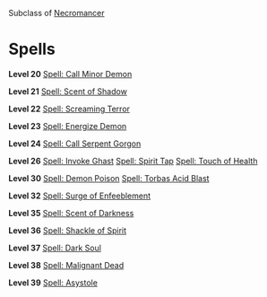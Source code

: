 <!-- TITLE: Demonologist -->
<!-- SUBTITLE: Steeped in occult research, Demonologists have learned how to summon demons from hellish planes far removed from Magnos.  Exerting massive amounts of mana, they subjugate these beasts into doing their bidding.  -->

Subclass of [Necromancer](necromancer)
# Spells

**Level 20**
[Spell: Call Minor Demon](call-minor-demon)

**Level 21**
[Spell: Scent of Shadow](scent-of-shadow)

**Level 22**
[Spell: Screaming Terror](screaming-terror)

**Level 23**
[Spell: Energize Demon](energize-demon)

**Level 24**
[Spell: Call Serpent Gorgon](call-serpent-gorgon)

**Level 26**
[Spell: Invoke Ghast](invoke-ghast)
[Spell: Spirit Tap](spirit-tap)
[Spell: Touch of Health](touch-of-health)

**Level 30**
[Spell: Demon Poison](spell-demon-poison)
[Spell: Torbas Acid Blast](spell-torbas-acid-blast)

**Level 32**
[Spell: Surge of Enfeeblement](spell-surge-of-enfeeblement)

**Level 35**
[Spell: Scent of Darkness](spell-scent-of-darkness)

**Level 36**
[Spell: Shackle of Spirit](spell-shackle-of-spirit)

**Level 37**
[Spell: Dark Soul](spell-dark-soul)

**Level 38**
[Spell: Malignant Dead](spell-malignant-dead)

**Level 39**
[Spell: Asystole](spell-asystole)